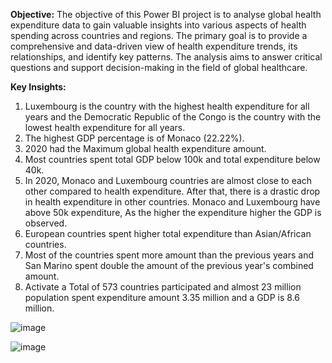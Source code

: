 <b>Objective:</b> The objective of this Power BI project is to analyse global health expenditure data to gain valuable insights into various aspects of health spending across countries and regions. The primary goal is to provide a comprehensive and data-driven view of health expenditure trends, its relationships, and identify key patterns. The analysis aims to answer critical questions and support decision-making in the field of global healthcare.

<b>Key Insights:</b>

1. Luxembourg is the country with the highest health expenditure for all years and the Democratic Republic of the Congo is the country with the lowest health expenditure for all years.
2. The highest GDP percentage is of Monaco (22.22%).
3. 2020 had the Maximum global health expenditure amount.
4. Most countries spent total GDP below 100k and total expenditure below 40k.
5. In 2020, Monaco and Luxembourg countries are almost close to each other compared to health expenditure. After that, there is a drastic drop in health expenditure in other countries. Monaco and Luxembourg have above 50k expenditure, As the higher the expenditure higher the GDP is observed.
6. European countries spent higher total expenditure than Asian/African countries.
7. Most of the countries spent more amount than the previous years and San Marino spent double the amount of the previous year's combined amount.
8. Activate a Total of 573 countries participated and almost 23 million population spent expenditure amount 3.35 million and a GDP is 8.6 million.

![image](https://github.com/jyotipaliwal109/Global-Health-Expenditure-Analysis-Power-BI---Power-BI-Project---uh6g8n4emq7d/assets/85400541/ec3c9bf9-939b-4e30-a3d3-f9a6df7fcda8)

![image](https://github.com/jyotipaliwal109/Global-Health-Expenditure-Analysis-Power-BI---Power-BI-Project---uh6g8n4emq7d/assets/85400541/c4424fcb-d46d-4f71-9bc7-0d5c1d394109)



